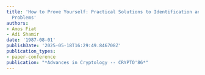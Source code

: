 ```yaml
---
title: 'How to Prove Yourself: Practical Solutions to Identification and Signature
  Problems'
authors:
- Amos Fiat
- Adi Shamir
date: '1987-08-01'
publishDate: '2025-05-18T16:29:49.846708Z'
publication_types:
- paper-conference
publication: "*Advances in Cryptology -- CRYPTO'86*"
---
```

